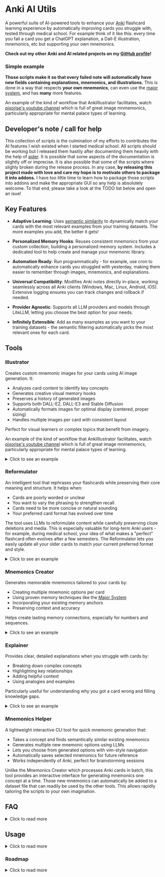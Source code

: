 # Anki AI Utils
A powerful suite of AI-powered tools to enhance your [Anki](https://en.wikipedia.org/wiki/Anki_(software)) flashcard learning experience by automatically improving cards you struggle with, tested through medical school. For example think of it like this: every time you fail a card you get a ChatGPT explanation, a Dall-E illustration, mnemonics, etc but supporting your own mnemonics.

**Check out my other Anki and AI related projects on my [GitHub profile](https://github.com/thiswillbeyourgithub)!**

### Simple example
**Those scripts make it so that every failed note will automatically have new fields containing explanations, mnemonics, and illustrations.** This is done in a way that respects **your own mnemonics**, can even use the [major system](https://en.wikipedia.org/wiki/Mnemonic_major_system), and has **many** more features.

An example of the kind of workflow that AnkiIllustrator facilitates, watch [pixorise's youtube channel](https://www.youtube.com/watch?v=QzxHpjryJHg0) which is full of great image mnmemonics, particularly appropriate for mental palace types of learning.

## Developer's note / call for help
This collection of scripts is the culmination of my efforts to contributes the AI features I wish existed when I started medical school. All scripts should be working but I released them hastily after documenting them heavily with the help of [aider](https://aider.chat/). It is possible that some aspects of the documentation is slightly off or imprecise. It is also possible that some of the scripts where slighly broken during the release process. In any case, **by releasing this project made with love and care my hope is to motivate others to package it into addons.** I have too little time to learn how to package those scripts into addons and make the appropriate GUI so any help is absolutely welcome. To that end, please take a look at the TODO list below and open an isue!

## Key Features

- **Adaptive Learning**: Uses [semantic similarity](https://en.wikipedia.org/wiki/Semantic_similarity) to dynamically match your cards with the most relevant examples from your training datasets. The more examples you add, the better it gets!

- **Personalized Memory Hooks**: Reuses consistent mnemonics from your custom collection, building a personalized memory system. Includes a dedicated tool to help create and manage your mnemonic library.

- **Automation Ready**: Run programmatically - for example, use cron to automatically enhance cards you struggled with yesterday, making them easier to remember through images, mnemonics, and explanations.

- **Universal Compatibility**: Modifies Anki notes directly in-place, working seamlessly across all Anki clients (Windows, Mac, Linux, Android, iOS). Extensive logging ensures you can track changes and rollback if needed.

- **Provider Agnostic**: Supports all LLM providers and models through LiteLLM, letting you choose the best option for your needs.

- **Infinitely Extensible**: Add as many examples as you want to your training datasets - the semantic filtering automatically picks the most relevant ones for each card.

## Tools

### Illustrator
Creates custom mnemonic images for your cards using AI image generation. It:
- Analyzes card content to identify key concepts
- Generates creative visual memory hooks
- Preserves a history of generated images
- Supports both DALL-E2, DALL-E3 and Stable Diffusion
- Automatically formats images for optimal display (centered, proper sizing)
- Handles multiple images per card with consistent layout

Perfect for visual learners or complex topics that benefit from imagery.

An example of the kind of workflow that AnkiIllustrator facilitates, watch [pixorise's youtube channel](https://www.youtube.com/watch?v=QzxHpjryJHg0) which is full of great image mnmemonics, particularly appropriate for mental palace types of learning.

<details>
<summary>
Click to see an example
</summary>

For example, I had this French flashcard:

![](./screenshots/illustrator_fever.png)
<details>
<summary>Click here if you can't read French</summary>

Here's the note content translated to English:
```
Diagnostic criteria for simple febrile seizures:
- Age greater than 1 year
- Seizure occurring with fever above 38°C (100.4°F)
- Symmetrical motor manifestations lasting less than 15 minutes and without deficit
- Single seizure per febrile episode
- Less than 3 episodes in total
```

</details>

`illustrator.py` generated to me this image:
![](./screenshots/illustrator_fever_generated.png)

As well as this text content to understand its thought process: (Note that this part is always in English no matter the original language)
```
Topic: 'Diagnostic criteria for a simple febrile seizure'
Anchors: 'Febrile / Fever: a fireplace (sounds like febrile)'
Phonetic: '1 as T link in thai, tea, tie; 3 as M link in mow, my, meh; 8 as F link in fire, faux, few; 5 as L link in low, lee, lie'
Remarks:
* The criteria are specific and should be presented in a way that is easy to remember.
Step by step decomposition:
* Age over 1 year: a toddler holding a teacup (T for 1)
* Seizure with fever over 38°C: a thermometer with flames around it (F for 8)
* Symmetric motor manifestations lasting less than 15 minutes without deficit: a clock showing 15 minutes with two identical figurines moving symmetrically on either side
* 1 unique seizure per febrile episode: a single lightning bolt striking a fireplace (fireplace for fever)
* Less than 3 episodes in total: three thermometers, but only two showing a high temperature
Imagining:
* A toddler holding a teacup, standing next to a fireplace with a single lightning bolt striking it.
* Above the fireplace, a clock showing 15 minutes with two identical figurines moving symmetrically.
* Next to the toddler, a thermometer surrounded by flames, and three thermometers, two of which show high temperatures.
Subject: 'a toddler holding a teacup next to a fireplace struck by a single lightning bolt, a clock showing 15 minutes with symmetric figurines, a flaming thermometer, and three thermometers with two showing high temperatures'
Description words: 'educational, colorful, engaging, vivid, detailed'
Style: 'illustration'
Realism: 'semi-realistic'
a toddler holding a teacup next to a fireplace struck by a single lightning bolt, a clock showing 15 minutes with symmetric figurines, a flaming thermometer, and three thermometers with two showing high temperatures, educational, colorful, engaging, vivid, detailed, illustration, semi-realistic

[DATE:09/04/2024 VERSION:2.5 LLMMODEL:openai/gpt-4-0125-preview IMAGEMODEL:openai/dall-e-3]
```

</details>

### Reformulator
An intelligent tool that rephrases your flashcards while preserving their core meaning and structure. It helps when:
- Cards are poorly worded or unclear
- You want to vary the phrasing to strengthen recall
- Cards need to be more concise or natural sounding
- Your preferred card format has evolved over time

The tool uses LLMs to reformulate content while carefully preserving cloze deletions and media. This is especially valuable for long-term Anki users - for example, during medical school, your idea of what makes a "perfect" flashcard often evolves after a few semesters. The Reformulator lets you easily update all your older cards to match your current preferred format and style.

<details>
<summary>
Click to see an example
</summary>

For example, given this poorly worded flashcard:

```
bilateral and symmetric alveolar syndrome, perihilar, often with effusion, what to consider?
{{c1::APE}}
```

The reformulator would improve it to:

```
What should be considered in presence of bilateral and symmetric alveolar syndrome, perihilar, often with effusion?
{{c1::In case of bilateral and symmetric alveolar syndrome, perihilar, often with effusion, one should consider APE.}}
```

The reformulator can also make cards more concise when needed. For example, it could reformat the same card as:

```
Key features of bilateral and symmetric alveolar syndrome, perihilar, often with effusion:
- {{c1::Consider APE}}
```

The true power of the reformulator lies in its flexibility - your imagination is the only limit. It can:
- Make questions grammatically complete and clear
- Structure content as proper questions, bullet points, tables, or any format you prefer
- Make answers self-contained by repeating key context when needed
- Adjust verbosity from concise summaries to detailed explanations
- Preserve exact medical terminology while improving clarity
- Maintain cloze deletion format while enhancing content
- Adapt to any formatting style (paragraphs, lists, diagrams, etc.)
- Transform content into mnemonics, analogies, or memory palaces
- Create hierarchical structures for complex topics
- Generate multiple variations to strengthen recall through interleaving

The reformulator is not just a tool for fixing poorly worded cards - it's a creative partner that can help you explore new ways to structure and present information. Whether you want to create visual mind maps, build memory palaces, or develop unique mnemonic systems, the reformulator can help bring your ideas to life while maintaining the integrity of your Anki cards.

</details>


### Mnemonics Creator
Generates memorable mnemonics tailored to your cards by:
- Creating multiple mnemonic options per card
- Using proven memory techniques like the [Major System](https://en.wikipedia.org/wiki/Mnemonic_major_system)
- Incorporating your existing memory anchors
- Preserving context and accuracy

Helps create lasting memory connections, especially for numbers and sequences.

<details>
<summary>
Click to see an example
</summary>

The mnemonics made for the card above about infant fever ended up with this content in the AnkiMnemonics field:

---


1.  'Heureux Hephaistos fébrile tend sa banane unique près du feu'<br>* <b>Heureux </b> Âge supérieur à 1 an <u> Heureux évoque la maturité et donc un âge déjà avancé, supérieur à 1 an </u><br>* <b>Hephaistos fébrile </b> Survenue de la crise avec une fièvre supérieure à 38°C <u> Hephaistos évoque la fièvre du fait de son rôle de forgeron et fébrile réitère ce concept </u><br>* <b>tend sa banane unique </b> 1 unique crise par épisode fébrile donné <u> banane unique évoque une seule occurrence, ici la crise unique par épisode fébrile </u><br>* <b>près du feu </b> Moins de 3 épisodes au total <u> feu évoque la fièvre et sa proximité suggère une limite, ici moins de 3 épisodes en tout </u><br><br>2.  'Un enfant trébuche dans le feu, danse symétriquement, a un seul coup et moins de trois feux'<br>* <b>Un enfant trébuche </b> Âge supérieur à 1 an <u> l'idée d'un enfant qui commence juste à marcher évoque l'âge juste après un an </u><br>* <b>dans le feu, </b> Survenue de la crise avec une fièvre supérieure à 38°C <u> le feu évoque la chaleur, donc la fièvre </u><br>* <b>danse symétriquement, </b> Manifestations motrices symétriques <u> danser évoque le mouvement, et symétriquement évoque les deux côtés du corps bougeant de la même manière </u><br>* <b>a un seul coup </b> 1 unique crise par épisode fébrile donné <u> un seul coup évoque l'unicité de la crise pendant l'épisode fébrile </u><br>* <b>et moins de trois feux </b> Moins de 3 épisodes au total <u> moins de trois feux évoque le nombre total d'épisodes, utilisant l'analogie avec la fièvre comme feu </u><br><br>3.  'Un enfant febrile symetrique forge une unique bulle dans la prairie'<br>* <b>Un enfant </b> Âge supérieur à 1 an <u> enfant indique que le sujet concerne un jeune individu, donc plus d'un an </u><br>* <b>febrile </b> Survenue de la crise avec une fièvre supérieure à 38°C <u> fébrile se lie à la notion de fièvre </u><br>* <b>symetrique </b> Manifestations motrices symétriques <u> directement lié à symétrique </u><br>* <b>forge </b> durant moins de 15 minutes et sans déficit <u> forger évoque une action courte et intense, comme la crise qui dure moins de 15 minutes sans laisser de séquelles </u><br>* <b>une unique </b> 1 unique crise par épisode fébrile donné <u> unique précise le nombre de crises </u><br>* <b>bulle </b> Moins de 3 épisodes au total <u> une bulle évoque quelque chose de rare et limité, semblable à moins de 3 épisodes au total </u><br>* <b>dans la prairie </b> hyperthermique <u> la prairie évoque un espace ouvert et naturel, hyperthermique évoque la chaleur comme celle du soleil sur une prairie </u><br><br>[DATE:09/04/2024 VERSION:2.1 MODEL:openai/gpt-4-0125-preview]<br><br><!--SEPARATOR-->

---

</details>

### Explainer
Provides clear, detailed explanations when you struggle with cards by:
- Breaking down complex concepts
- Highlighting key relationships
- Adding helpful context
- Using analogies and examples

Particularly useful for understanding why you got a card wrong and filling knowledge gaps.

<details>
<summary>
Click to see an example
</summary>

The mnemonics made for the card above about infant fever ended up with this content in the AnkiExplainer field (I translated it french to English for universal documentation):

---


* <b>EXPLANATION</b> A simple febrile seizure is characterized by its uniqueness and brevity during a febrile episode, which helps distinguish it from complex seizures or other neurological disorders.<br>* <b>MECHANISM</b> Fever can lower the seizure threshold in certain children, which explains why an elevation in body temperature can trigger a seizure in predisposed individuals.<br><br>[DATE:09/04/2024 VERSION:1.7 LLMMODEL:openai/gpt-4-0125-preview]<br><br><!--SEPARATOR-->

---

</details>


### Mnemonics Helper
A lightweight interactive CLI tool for quick mnemonic generation that:
- Takes a concept and finds semantically similar existing mnemonics
- Generates multiple new mnemonic options using LLMs
- Lets you choose from generated options with vim-style navigation
- Automatically saves selected mnemonics for future reference
- Works independently of Anki, perfect for brainstorming sessions

Unlike the Mnemonics Creator which processes Anki cards in batch, this tool provides an interactive interface for generating mnemonics one concept at a time. Those new mnemonics can automatically be added to a dataset file that can readily be used by the other tools. This allows rapidly tailoring the scripts to your own imagination.


## FAQ

<details>
<summary>
Click to read more
</summary>

### What are the core benefits of those tools?
Basically if you run these tools each evening on cards you failed that day it will steadily improve your deck quality and learning effectiveness:
- Automatically enhance cards you struggle with
- Save time on manual card improvements
- Create stronger memory connections
- Track improvements with detailed history
- Preserve card structure while enhancing content


### What is the [Major System](https://en.wikipedia.org/wiki/Mnemonic_major_system)?
The Major System is a powerful memory technique that converts numbers into consonant sounds, which can then be turned into memorable words. For example:
- 0 = S sound (as in "sea")
- 1 = T sound (as in "tea") 
- 2 = N sound (as in "new")
- etc.

This makes it easier to remember numbers by turning them into words. For example, "92" could become "pen" (P=9, N=2).

You can read more about it [on wikipedia](https://en.wikipedia.org/wiki/Mnemonic_major_system)

### What are Memory Anchors?
Memory anchors are existing associations you already know well that can be used to create new memories. For example, if you already strongly associate "Napoleon" with "France", you can use Napoleon as an anchor when learning new facts about French history.

The tools can use your personal set of memory anchors to generate mnemonics that build on your existing knowledge.

### Which LLM providers are supported?
The tools use [LiteLLM](https://docs.litellm.ai/docs/) which provides a unified interface to virtually any LLM provider including:
- OpenAI
- Anthropic
- Google
- OpenRouter
- Azure
- AWS Bedrock
- Local models
- And many more

Just specify the model in LiteLLM format (e.g. "openai/gpt-4" or "anthropic/claude-3-opus") and it will handle the rest.

### What languages are supported?
The tools work in any language supported by the LLM you choose to use. Since these scripts support virtually all LLM providers through LiteLLM, you can use any model that works well with your language. For example:
- OpenAI's models support 100+ languages
- Anthropic's Claude supports 100+ languages
- You can use local models specifically trained for your language
- etc.

The tools will preserve all language-specific formatting, including:
- Right-to-left text
- Special characters and diacritics
- Language-specific punctuation
- etc.

### How do the Mnemonics Work?
The mnemonics tools use several proven memory techniques:
- [Major System](https://en.wikipedia.org/wiki/Mnemonic_major_system) for numbers
- Vivid imagery and visualization
- Personal memory anchors
- Phonetic similarities
- Humor and absurdity
- Story-based connections

This creates memorable associations that help strengthen recall while preserving accuracy.

### Where can I find example datasets for each tool?
The `examples/` folder contains training datasets and example files for each tool. While these were originally written in French and hastily translated to English, they provide good templates for creating your own datasets. Check the Example Files section below for details on each file.

### What's the future of this project?
This toolkit was developed and battle-tested while studying tens of thousands of Anki cards during medical school. It proved invaluable for maintaining and enhancing a large flashcard collection during intense study periods.

However, as research commitments have grown, I now have limited time to transform these scripts into a more user-friendly package. The tools work well but need:
- Packaging as a proper Anki addon
- Installation via PyPI
- Code deduplication and cleanup
- Better documentation

I'm actively looking for contributors of all skill levels to help make these tools more accessible to the wider Anki community. Whether you're a seasoned developer or just getting started, all contributions are welcome! I can provide guidance and direction based on extensive experience with the codebase, while you help with the technical aspects of packaging and distribution.

Check out the detailed roadmap below to see what needs improving. If you're interested in helping transform these battle-tested scripts into a polished Anki addon, please don't hesitate to reach out - I'm always happy to chat and help you get started!

### Why is there code duplication across the tools?
This project evolved organically alongside my Python skills while solving real needs during medical school. Each tool was developed independently when needed, prioritizing functionality over code elegance. While they all work reliably, there's significant opportunity to unify their codebases around a common API.

I can provide detailed guidance on refactoring and consolidating the code, but lack the time to implement these changes myself. Check the roadmap below if you're interested in helping streamline the codebase while preserving its battle-tested functionality.

### When Should I Use Each Tool?
- **Mnemonics Creator**: Best for memorizing numbers, sequences, lists, and abstract concepts
- **Illustrator**: Ideal for visual learners and complex topics that benefit from imagery
- **Reformulator**: Use when card wording is unclear or you want variety in phrasing. Don't worry about running it on well-formatted cards - the LLM is trained to recognize and preserve cards that already follow best practices, avoiding unnecessary changes that could disrupt your learning
- **Explainer**: Great for understanding why you got a card wrong and filling knowledge gaps
- **Mnemonics Helper**: Simple script to quickly ask an LLM to come up with new mnemonics by taking into accountsthe [semantic similarity](https://en.wikipedia.org/wiki/Semantic_similarity) of the new subject vs your previous mnemonics.

### What happens if I run a script multiple times on the same card?
For most tools (Mnemonics Creator, Illustrator, Explainer), the previous content will be preserved in a collapsible HTML section using the `<details>` and `<summary>` tags. The new content appears above this section. This makes it easy to:
- See the latest generated content first
- Access previous versions by expanding the collapsible sections
- Track how the card evolved over time

The Reformulator works differently - it replaces the content of the original field directly, but saves all previous versions and metadata in a separate `AnkiReformulator` field. This preserves the card's readability while maintaining a complete history.

### How can I track which cards were modified?
Each tool meticulously tracks modifications through tags and metadata to ensure transparency and reversibility. For example, when a tool processes a card, it adds a dated tag like `AnkiIllustrator::done::02/07/2023`. This makes it easy to:
- Quickly identify which cards were modified by each tool
- Track when modifications were made
- Find cards that haven't been processed yet
- Rollback changes if needed (especially with the Reformulator)

You can use these tags in the Anki browser to assess how many cards could benefit from each tool and review the modifications made. Note that notes for which a script failed will have a tag added to it. For example `AnkiI
::failed`.

### How much does it cost to run these tools?
The cost depends on your usage patterns and which features you enable:
- Start small with a few cards to get comfortable with each tool
- Built-in safeguards prevent accidental overspending:
  - Maximum cards per run can be limited
  - Cost tracking per script is stored in the database
  - Failed API calls don't count towards your quota
  - You can set hard spending limits
- Typical costs per card:
  - Reformulator: ~$0.02-0.04 (text only)
  - Mnemonics: ~$0.02-0.04 (text only)
  - Explainer: ~$0.03-0.06 (more complex reasoning)
  - Illustrator: ~$0.02 + image cost ($0.04-0.12 per image)

The database tracks total spending per script, making it easy to budget and monitor costs. You can also use cheaper models for initial testing before scaling up to more capable ones.

### Can I use these tools on mobile?
While you need to run the scripts themselves from a computer (not your phone), all changes are made directly to your Anki notes. This means:
- Run the scripts from your computer/server
- Sync Anki on your computer
- The improved cards will appear on AnkiMobile/AnkiDroid after syncing
- All generated content (reformulations, mnemonics, images, etc.) works perfectly on mobile

### Example Files
The `examples/` folder contains example files to help you get started. Note that these examples were originally written in French (except for system prompts) and were quickly translated to English - some examples may not make perfect sense but should still demonstrate the basic usage:
- `anki_ai_utils_tmux_launcher.sh`: A tmux-based launcher script I used every morning to automatically process cards I struggled with the previous day
- `anchors.json`: Example memory anchors mapping file 
- `dataset_anchors.txt`: Training examples for memory anchor processing
- `explainer_dataset.txt`: Examples for the Explainer tool
- `illustrator_dataset.txt`: Training data for image generation
- `illustrator_sanitize_dataset.txt`: Examples for sanitizing image prompts
- `mnemonics_dataset.txt`: Training data for mnemonic generation
- `reformulator_dataset.txt`: Examples for card reformulation
- `string_formatting.py`: Handles cloze deletions and text formatting

### Aren't you concerned about LLM hallucinations?

While hallucinations are a valid concern when using LLMs as search engines or relying on their compressed inner knowledge, these tools take a different approach that minimizes this risk:

1. **Few-shot Learning**: By providing carefully crafted examples, we guide the LLM to follow specific patterns and formats, reducing the chance of inventing information.

2. **Structured Output**: The tools enforce strict output formats that make hallucinations easier to detect and correct.

3. **Preservation of Source Material**: Rather than generating new facts, the tools focus on reformulating and enhancing existing content from your cards.

4. **Model Agnosticism**: As new, more reliable models emerge, you can easily switch to them without changing your workflow.


5. **Specialization**: By focusing on specific tasks (reformulation, mnemonic creation, etc.), we reduce the scope for hallucinations compared to general-purpose chat.

While no system is perfect, this approach has proven reliable through extensive testing during medical school. As LLMs continue to improve, we can expect hallucinations to become increasingly rare.

### What's the format of dataset files?
Dataset files (like `explainer_dataset.txt`, `reformulator_dataset.txt`, etc.) are simple text files where messages are separated by `----`. The first message is assumed to be a system prompt, followed by alternating user and assistant messages. This format mirrors a typical LLM conversation flow while remaining easy to read and edit.

</details>

## Usage

<details>
<summary>
Click to read more
</summary>

First, create an _API_KEYS/_ directory and place you API key in a seprate file.

Next, install the [AnkiConnect](https://ankiweb.net/shared/info/2055492159) Anki addon is installed.

#### Reformulator

Next... create a database? it expects a sqlite db in databases/reformulator/reformulator?

Next... something about adding a field called `AnkiReformulator` to notes you want to change?
* Do you have to create a special note type for this to work?

The Reformulator can be run from the command line:

```bash
python reformulator.py \
    --query "(rated:2:1 OR rated:2:2) -is:suspended" \
    --dataset_path "examples/reformulator_dataset.txt" \
    --string_formatting "examples/string_formatting.py" \
    --ntfy_url "ntfy.sh/YOUR_TOPIC" \
    --main_field_index 0 \
    --llm "openai/gpt-4" \
    --embedding_model "openai/text-embedding-3-small" \
    --max_token 4000 \
    --llm_temp 0
```

Key arguments:
- `query`: Anki browser query to select cards (defaults to recently failed cards)
- `dataset_path`: Example prompts for reformulation
- `string_formatting`: Custom text formatting functions
- `ntfy_url`: Optional notifications via ntfy.sh
- `main_field_index`: Index of the field to reformulate (0 for first field)
- `llm`: LLM model to use in litellm format
- `embedding_model`: Model for semantic similarity search
- `max_token`: Maximum tokens per query
- `llm_temp`: LLM temperature (0 for consistent output)

Additional options:
- `--debug`: Enable debug mode
- `--force`: Process cards even if already reformulated
- `--print_db_then_exit`: Display database contents and exit
- `--parallel`: Number of parallel processes (default 4)
- `--exclude_media`: Skip cards containing media
- `--mode`: Either 'reformulate' or 'reset' to restore original content. Note that the 'reset' feature is not absolutely guaranteed to work, but if things go wrong there are tons of logs on purpose to make sure you don't lose anything.

#### Mnemonics
The Mnemonics Creator can be run from the command line:

```bash
python mnemonics.py \
    --field_names "body" \
    --query "(rated:2:1 OR rated:2:2) -is:suspended" \
    --memory_anchors_file "data/anchors.json" \
    --dataset_path "data/mnemonics_dataset.txt" \
    --string_formatting "data/string_formatting.py" \
    --ntfy_url "ntfy.sh/YOUR_TOPIC" \
    --llm "openrouter/anthropic/claude-3-sonnet" \
    --embedding_model "openai/text-embedding-3-small" \
    --n_mnemonic 1
```

Key arguments:
- `field_names`: Comma-separated list of note fields to analyze
- `query`: Anki browser query to select cards (defaults to recently failed cards)
- `memory_anchors_file`: JSON file mapping concepts to memory anchors
- `dataset_path`: Example prompts for mnemonic generation
- `string_formatting`: Custom text formatting functions
- `ntfy_url`: Optional notifications via ntfy.sh
- `llm`: LLM model to use in litellm format
- `embedding_model`: Model for semantic similarity search
- `n_mnemonic`: Number of mnemonics to generate per card

Additional options:
- `--debug`: Enable debug mode
- `--force`: Process cards even if they already have mnemonics
- `--note_mode`: Don't count cards of the same note twice
- `--do_sync`: Sync Anki before and after processing

#### Mnemonics Creator CLI
The Mnemonics Creator CLI provides an interactive interface for generating mnemonics:

```bash
python mnemonics_creator.py \
    --top_k 100 \
    --n_gen 10 \
    --model "openrouter/anthropic/claude-3-sonnet" \
    --embed_model "openai/text-embedding-3-small"
```

Key arguments:
- `top_k`: Number of similar existing mnemonics to use as examples (default: 100)
- `n_gen`: Number of new mnemonics to generate per query (default: 10)
- `model`: LLM model to use in litellm format
- `embed_model`: Model for semantic similarity search
- `query`: Optional initial query to process
- `gui`: Enable GUI interface (not yet implemented)

The CLI provides an interactive interface where you can:
- Enter concepts to generate mnemonics for
- See similar existing mnemonics as context
- Choose from multiple generated options
- Navigate with vim-style keys (j/k) or numbers
- Save selected mnemonics to your collection

#### Explainer
The Explainer can be run from the command line:

```bash
python explainer.py \
    --field_names "body" \
    --query "(rated:2:1 OR rated:2:2) -is:suspended" \
    --dataset_path "data/explainer_dataset.txt" \
    --string_formatting "data/string_formatting.py" \
    --ntfy_url "ntfy.sh/YOUR_TOPIC" \
    --llm "openrouter/anthropic/claude-3-sonnet" \
    --embedding_model "openai/text-embedding-3-small" \
    --llm_max_token 3000
```

Key arguments:
- `field_names`: Comma-separated list of note fields to analyze
- `query`: Anki browser query to select cards (defaults to recently failed cards)
- `dataset_path`: Example prompts for generating explanations
- `string_formatting`: Custom text formatting functions
- `ntfy_url`: Optional notifications via ntfy.sh
- `llm`: LLM model to use in litellm format
- `embedding_model`: Model for semantic similarity search
- `llm_max_token`: Maximum tokens per query

Additional options:
- `--debug`: Enable debug mode
- `--force`: Process cards even if they already have explanations
- `--note_mode`: Don't count cards of the same note twice
- `--do_sync`: Sync Anki before and after processing

#### Illustrator 
The Illustrator can be run from the command line:

```bash
python illustrator.py \
    --field_names "front,back" \
    --query "(rated:2:1 OR rated:2:2) -is:suspended" \
    --memory_anchors_file "data/anchors.json" \
    --dataset_path "data/illustrator_dataset.txt" \
    --dataset_sanitize_path "data/illustrator_sanitize.txt" \
    --string_formatting "data/string_formatting.py" \
    --ntfy_url "ntfy.sh/YOUR_TOPIC" \
    --n_image 1
```

Key arguments:
- `field_names`: Comma-separated list of note fields to analyze
- `query`: Anki browser query to select cards (defaults to recently failed cards)
- `memory_anchors_file`: JSON file mapping concepts to memory anchors
- `dataset_path`: Example prompts for image generation
- `dataset_sanitize_path`: Examples for sanitizing unsafe prompts
- `string_formatting`: Custom text formatting functions
- `ntfy_url`: Optional notifications via ntfy.sh
- `n_image`: Number of images to generate per card

Additional options:
- `--debug`: Enable debug mode
- `--force`: Process cards even if they already have illustrations
- `--disable_notif`: Disable ntfy.sh notifications

</details>

### Roadmap

<details>
<summary>
Click to read more
</summary>

<i>This TODO list is maintained automatically by [MdXLogseqTODOSync](https://github.com/thiswillbeyourgithub/MdXLogseqTODOSync)</i>
<!-- BEGIN_TODO -->
- turn those scripts into addons
- ### Applies to all tools
- load API keys from env variable instead
- use toml instead of json? it allows setting comments too
- make it installable with a setup.py on pypi
- use beartype everywhere for statyc typing and code cleanliness
- do a unique class that could be used to unify all those codes
    - arguments:
        - name (to differentiate each children: for example "illustrator")
        - string_format (can be overloaded)
        - in the init, check that indeed there is a version attribute
- add an arg to include tags or not in the LLM context for a given note, as otherwise the LLM can get confused by some acronyms
    - but with a regex arg to keep only the tags that match the regex. This way we can keep only a portion of them for the LLM
- store all inference in a compressed sqlite db instead of a json. It gets too large
- add check that we indeed removed all the done tags
- actually there's no need to store the "Done" tags because all important info is stored in the field
- use xml formatting for the examples
    - make use of <thinking> tags too
- tell user how much time each answer took
-
- ### Mnemonics Creator
    - Add keybindings
        - binding e to edit a proposition
- ### Illustrator
- use an llm to extract numbers
    - ask it to do quick transformations like turn 48h into 2 days, modify units, etc,
- add support for note containing media like audio, images etc
- add a mode without actually creating images. This could be used like a mnemonics after all.
-
- ### Reformulator
- Add 5 to 10 example for the LLM of how to manage media like iimages etc then add support for them
- make it work with specific fstring template for field replacement. Otherwise it can only reformulate a single field
    - better: add an arg to specify the single output field, and an arg to specify a comma separated list of input fields
-
- ### explainer
- compute all embeddings at the start, making it faster
- it's actually quite terrible. Use one LLM call to ask for which follow up questions to ask, then another LLM call to answer each using async
    - save each new question answer as a <details> tag to make it easy to access on phones by touching the field
-
- ### Ankimnemonics
- comment out the mnemonics that dont respect the rule of adding the subject first
- understand why it sometimes hangs during a run
- make it distinguish 'has to appear in plain' vs 'has to appear as mnemonic'?
-
- ### AnkiAiFilter
- use an eval llm like in [wdoc](https://wdoc.readthedocs.io/en/latest/) to better filer an anki query
    - actually wdoc can already be used for that! Maybe it should be converted into an addon?
-
- ### Tagger (In project)
- always prepend tags by ankitagger: but customizable
- always sort those tags by alphabetical order
- add modes:
    - mode "predefined": the user gives a list of tags and the LLM finds which to apply to each note given a query
        - loop over each note and ask it to generate tags
- arg for image support if media found
    - if the card contains an image, it should be hashed, then a cached call to a func that asks a vision model to describe the type of image, then use the embedding of this answer to suggest the appropriate tags to suggest to the LLM for classification
<!-- END_TODO -->

## Credits

This project makes heavy use of [AnkiConnect](https://git.foosoft.net/alex/anki-connect) to interact with Anki.
</details>

